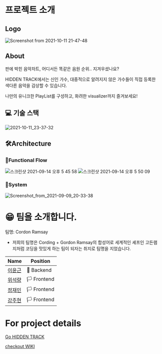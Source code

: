 # 프로젝트 소개
## Logo

![Screenshot from 2021-10-11 21-47-48](https://user-images.githubusercontent.com/81761175/136792467-5596d69d-0728-46b5-bc2e-6f189f935c2f.png)

## About

판에 박힌 음악차트, 어디서든 똑같은 음원 순위.. 지겨우셨나요?

HIDDEN TRACK에서는 신인 가수, 대중적으로 알려지지 않은 가수들이 직접 등록한 색다른 음악을 감상할 수 있습니다.

나만의 유니크한 PlayList를 구성하고, 화려한 visualizer까지 즐겨보세요!

## 💻 기술 스택

![2021-10-11_23-37-32](https://user-images.githubusercontent.com/81761175/136831851-80b7eb53-1569-4f27-921f-ecda25576d00.png)

## 🛠Architecture

### 🔨Functional Flow  

![스크린샷 2021-09-14 오후 5 45 58](https://user-images.githubusercontent.com/62126380/133227204-093cf223-c7b8-49ef-8196-c9c346d9bedd.png)
![스크린샷 2021-09-14 오후 5 50 09](https://user-images.githubusercontent.com/62126380/133226942-08dd14d3-f749-4b69-a095-e82d4447fed3.png)

### 🔧System

![Screenshot_from_2021-09-09_20-33-38](https://user-images.githubusercontent.com/83861190/132682497-522eecf6-9485-40c2-a863-5f1e8a5cf7fe.png)


# 😁 팀을 소개합니다.

팀명: Cordon Ramsay

- 저희의 팀명은 Cording + Gordon Ramsay의 합성어로 세계적인 셰프인 고든램지처럼 코딩을 맛있게 하는 팀이 되자는 취지로 팀명을 지었습니다.

| Name | Position |
| ----------- | ----------- |
| <a href="https://github.com/Realroot">이윤근</a> | 🏴 Backend |
| <a href="https://github.com/Achates09">위석량</a> | 🏳 Frontend |
| <a href="https://github.com/James940522">정재민</a> | 🏳 Frontend |
| <a href="https://github.com/jjub0217">강주현</a> | 🏳 Frontend |

# For project details

<a font-size=500px href="https://www.hiddentrack.link">Go HIDDEN TRACK</a>

<a font-size=500px href="https://github.com/codestates/hidden_track/wiki">checkout WIKI</a>


